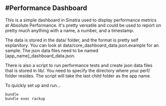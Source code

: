#Performance Dashboard
-------------------
This is a simple dashboard in Sinatra used to display performance metrics at Absolute Performance. It's pretty versatile and could be used 
to report on pretty much anything with a name, a number, and a timestamp.

The data is stored in the data/ folder, and the format is pretty self explanitory. 
You can look at data/core_dashboard_data.json.example for an sample. The json data files need to be named [app_name]_dashboard_data.json.

There is also a script to run performance tests and create json data files that is stored in lib/. 
You need to specify the directory where your perf/ folder resides. The script will take the last child folder as the app name.

To quickly set up and run...

```
bundle
bundle exec rackup
```
